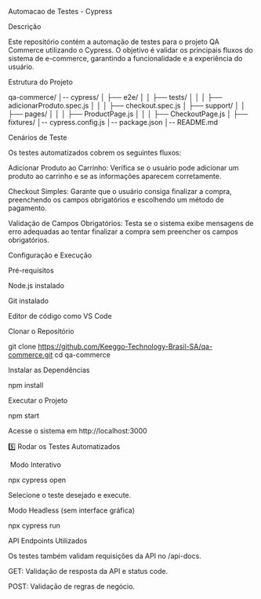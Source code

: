 Automacao de Testes - Cypress

Descrição

Este repositório contém a automação de testes para o projeto QA Commerce utilizando o Cypress. O objetivo é validar os principais fluxos do sistema de e-commerce, garantindo a funcionalidade e a experiência do usuário.

Estrutura do Projeto

qa-commerce/
│-- cypress/
│   ├── e2e/
│   │   ├── tests/
│   │   │   ├── adicionarProduto.spec.js
│   │   │   ├── checkout.spec.js
│   ├── support/
│   │   ├── pages/
│   │   │   ├── ProductPage.js
│   │   │   ├── CheckoutPage.js
│   ├── fixtures/
│-- cypress.config.js
│-- package.json
│-- README.md

Cenários de Teste

Os testes automatizados cobrem os seguintes fluxos:

Adicionar Produto ao Carrinho: Verifica se o usuário pode adicionar um produto ao carrinho e se as informações aparecem corretamente.

Checkout Simples: Garante que o usuário consiga finalizar a compra, preenchendo os campos obrigatórios e escolhendo um método de pagamento.

Validação de Campos Obrigatórios: Testa se o sistema exibe mensagens de erro adequadas ao tentar finalizar a compra sem preencher os campos obrigatórios.

 Configuração e Execução

 Pré-requisitos

Node.js instalado

Git instalado

Editor de código como VS Code

Clonar o Repositório

git clone https://github.com/Keeggo-Technology-Brasil-SA/qa-commerce.git
cd qa-commerce

 Instalar as Dependências

npm install

 Executar o Projeto

npm start

Acesse o sistema em http://localhost:3000

5️⃣ Rodar os Testes Automatizados

️ Modo Interativo

npx cypress open

Selecione o teste desejado e execute.

Modo Headless (sem interface gráfica)

npx cypress run

 API Endpoints Utilizados

Os testes também validam requisições da API no /api-docs.

GET: Validação de resposta da API e status code.

POST: Validação de regras de negócio.
